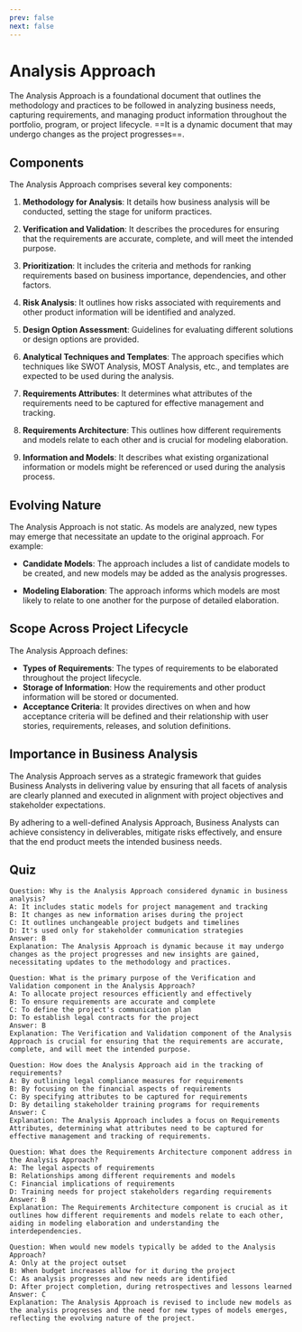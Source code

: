 ```yaml
---
prev: false
next: false
---
```


# Analysis Approach

The Analysis Approach is a foundational document that outlines the methodology and practices to be followed in analyzing business needs, capturing requirements, and managing product information throughout the portfolio, program, or project lifecycle. ==It is a dynamic document that may undergo changes as the project progresses==.

## Components

The Analysis Approach comprises several key components:

1. **Methodology for Analysis**: It details how business analysis will be conducted, setting the stage for uniform practices.

2. **Verification and Validation**: It describes the procedures for ensuring that the requirements are accurate, complete, and will meet the intended purpose.

3. **Prioritization**: It includes the criteria and methods for ranking requirements based on business importance, dependencies, and other factors.

4. **Risk Analysis**: It outlines how risks associated with requirements and other product information will be identified and analyzed.

5. **Design Option Assessment**: Guidelines for evaluating different solutions or design options are provided.

6. **Analytical Techniques and Templates**: The approach specifies which techniques like SWOT Analysis, MOST Analysis, etc., and templates are expected to be used during the analysis.

7. **Requirements Attributes**: It determines what attributes of the requirements need to be captured for effective management and tracking.

8. **Requirements Architecture**: This outlines how different requirements and models relate to each other and is crucial for modeling elaboration.

9. **Information and Models**: It describes what existing organizational information or models might be referenced or used during the analysis process.

## Evolving Nature

The Analysis Approach is not static. As models are analyzed, new types may emerge that necessitate an update to the original approach. For example:

- **Candidate Models**: The approach includes a list of candidate models to be created, and new models may be added as the analysis progresses.

- **Modeling Elaboration**: The approach informs which models are most likely to relate to one another for the purpose of detailed elaboration.

## Scope Across Project Lifecycle

The Analysis Approach defines:

- **Types of Requirements**: The types of requirements to be elaborated throughout the project lifecycle.
- **Storage of Information**: How the requirements and other product information will be stored or documented.
- **Acceptance Criteria**: It provides directives on when and how acceptance criteria will be defined and their relationship with user stories, requirements, releases, and solution definitions.

## Importance in Business Analysis

The Analysis Approach serves as a strategic framework that guides Business Analysts in delivering value by ensuring that all facets of analysis are clearly planned and executed in alignment with project objectives and stakeholder expectations.

By adhering to a well-defined Analysis Approach, Business Analysts can achieve consistency in deliverables, mitigate risks effectively, and ensure that the end product meets the intended business needs.

## Quiz

```quiz
Question: Why is the Analysis Approach considered dynamic in business analysis?
A: It includes static models for project management and tracking
B: It changes as new information arises during the project
C: It outlines unchangeable project budgets and timelines
D: It's used only for stakeholder communication strategies
Answer: B
Explanation: The Analysis Approach is dynamic because it may undergo changes as the project progresses and new insights are gained, necessitating updates to the methodology and practices.

Question: What is the primary purpose of the Verification and Validation component in the Analysis Approach?
A: To allocate project resources efficiently and effectively
B: To ensure requirements are accurate and complete
C: To define the project's communication plan
D: To establish legal contracts for the project
Answer: B
Explanation: The Verification and Validation component of the Analysis Approach is crucial for ensuring that the requirements are accurate, complete, and will meet the intended purpose.

Question: How does the Analysis Approach aid in the tracking of requirements?
A: By outlining legal compliance measures for requirements
B: By focusing on the financial aspects of requirements
C: By specifying attributes to be captured for requirements
D: By detailing stakeholder training programs for requirements
Answer: C
Explanation: The Analysis Approach includes a focus on Requirements Attributes, determining what attributes need to be captured for effective management and tracking of requirements.

Question: What does the Requirements Architecture component address in the Analysis Approach?
A: The legal aspects of requirements
B: Relationships among different requirements and models
C: Financial implications of requirements
D: Training needs for project stakeholders regarding requirements
Answer: B
Explanation: The Requirements Architecture component is crucial as it outlines how different requirements and models relate to each other, aiding in modeling elaboration and understanding the interdependencies.

Question: When would new models typically be added to the Analysis Approach?
A: Only at the project outset
B: When budget increases allow for it during the project
C: As analysis progresses and new needs are identified
D: After project completion, during retrospectives and lessons learned
Answer: C
Explanation: The Analysis Approach is revised to include new models as the analysis progresses and the need for new types of models emerges, reflecting the evolving nature of the project.
```
